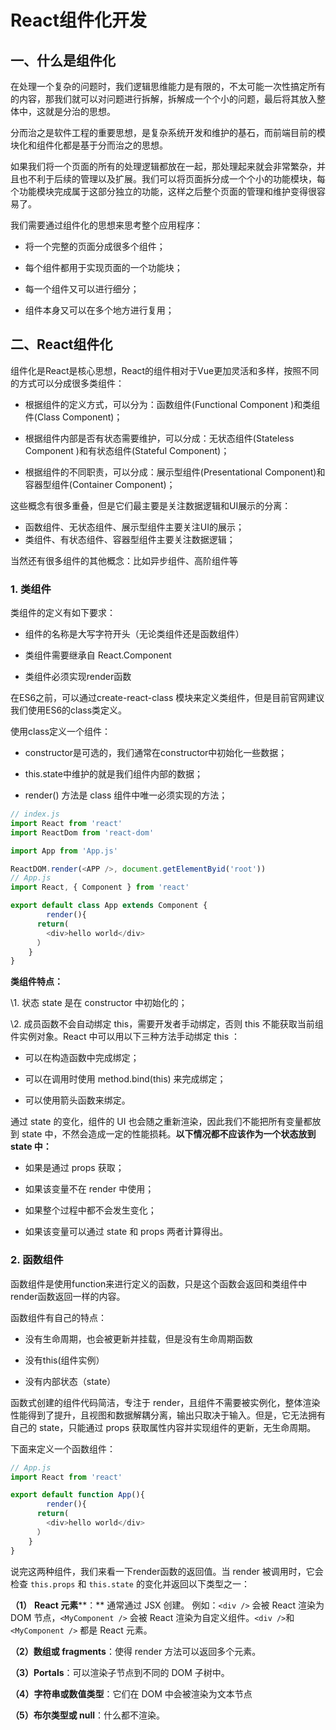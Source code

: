# React组件化开发

## 一、什么是组件化

在处理一个复杂的问题时，我们逻辑思维能力是有限的，不太可能一次性搞定所有的内容，那我们就可以对问题进行拆解，拆解成一个个小的问题，最后将其放入整体中，这就是分治的思想。



分而治之是软件工程的重要思想，是复杂系统开发和维护的基石，而前端目前的模块化和组件化都是基于分而治之的思想。



如果我们将一个页面的所有的处理逻辑都放在一起，那处理起来就会非常繁杂，并且也不利于后续的管理以及扩展。我们可以将页面拆分成一个个小的功能模块，每个功能模块完成属于这部分独立的功能，这样之后整个页面的管理和维护变得很容易了。



我们需要通过组件化的思想来思考整个应用程序：

- 将一个完整的页面分成很多个组件；
- 每个组件都用于实现页面的一个功能块；

- 每一个组件又可以进行细分；
- 组件本身又可以在多个地方进行复用；

## 二、React组件化

组件化是React是核心思想，React的组件相对于Vue更加灵活和多样，按照不同的方式可以分成很多类组件：

- 根据组件的定义方式，可以分为：函数组件(Functional Component )和类组件(Class Component)； 
- 根据组件内部是否有状态需要维护，可以分成：无状态组件(Stateless Component )和有状态组件(Stateful Component)； 

- 根据组件的不同职责，可以分成：展示型组件(Presentational Component)和容器型组件(Container Component)；



这些概念有很多重叠，但是它们最主要是关注数据逻辑和UI展示的分离： 

- 函数组件、无状态组件、展示型组件主要关注UI的展示； 
- 类组件、有状态组件、容器型组件主要关注数据逻辑；

当然还有很多组件的其他概念：比如异步组件、高阶组件等

### 1. 类组件

类组件的定义有如下要求： 

- 组件的名称是大写字符开头（无论类组件还是函数组件） 
- 类组件需要继承自 React.Component

- 类组件必须实现render函数



在ES6之前，可以通过create-react-class 模块来定义类组件，但是目前官网建议我们使用ES6的class类定义。



使用class定义一个组件：

- constructor是可选的，我们通常在constructor中初始化一些数据；
- this.state中维护的就是我们组件内部的数据；

- render() 方法是 class 组件中唯一必须实现的方法；

```javascript
// index.js
import React from 'react'
import ReactDom from 'react-dom'

import App from 'App.js'

ReactDOM.render(<APP />, document.getElementByid('root'))
// App.js
import React, { Component } from 'react'

export default class App extends Component {
		render(){
      return(
        <div>hello world</div>  
      ）
    }
} 
```

**类组件特点：** 

\1. 状态 state 是在 constructor 中初始化的； 

\2. 成员函数不会自动绑定 this，需要开发者手动绑定，否则 this 不能获取当前组件实例对象。React 中可以用以下三种方法手动绑定 this ： 

- 可以在构造函数中完成绑定； 
- 可以在调用时使用 method.bind(this) 来完成绑定； 

- 可以使用箭头函数来绑定。 



通过 state 的变化，组件的 UI 也会随之重新渲染，因此我们不能把所有变量都放到 state 中，不然会造成一定的性能损耗。**以下情况都不应该作为一个状态放到 state 中：** 

- 如果是通过 props 获取； 
- 如果该变量不在 render 中使用； 

- 如果整个过程中都不会发生变化； 
- 如果该变量可以通过 state 和 props 两者计算得出。 

### 2. 函数组件

函数组件是使用function来进行定义的函数，只是这个函数会返回和类组件中render函数返回一样的内容。



函数组件有自己的特点： 

- 没有生命周期，也会被更新并挂载，但是没有生命周期函数
- 没有this(组件实例）

- 没有内部状态（state）



函数式创建的组件代码简洁，专注于 render，且组件不需要被实例化，整体渲染性能得到了提升，且视图和数据解耦分离，输出只取决于输入。但是，它无法拥有自己的 state，只能通过 props 获取属性内容并实现组件的更新，无生命周期。 



下面来定义一个函数组件：

```javascript
// App.js
import React from 'react'

export default function App(){
		render(){
      return(
        <div>hello world</div>  
      ）
    }
} 
```

说完这两种组件，我们来看一下render函数的返回值。当 render 被调用时，它会检查 `this.props` 和 `this.state` 的变化并返回以下类型之一：

**（1）** **React 元素****：** 通常通过 JSX 创建。 例如：`<div />` 会被 React 渲染为 DOM 节点，`<MyComponent />` 会被 React 渲染为自定义组件。` <div /> `和 `<MyComponent />` 都是 React 元素。 

**（2）数组或 fragments**：使得 render 方法可以返回多个元素。 

**（3）Portals**：可以渲染子节点到不同的 DOM 子树中。

**（4）字符串或数值类型**：它们在 DOM 中会被渲染为文本节点 

**（5）布尔类型或 null**：什么都不渲染。